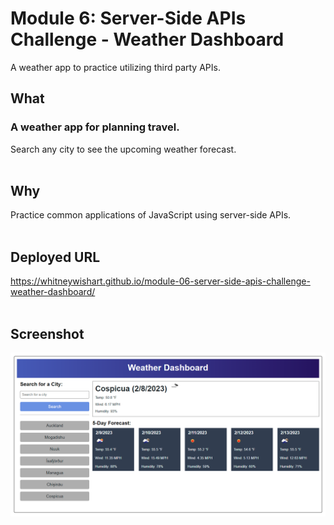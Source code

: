 # Module 6: Server-Side APIs Challenge - Weather Dashboard
A weather app to practice utilizing third party APIs.


## What
### A weather app for planning travel. 
Search any city to see the upcoming weather forecast.<br><br>


## Why
Practice common applications of JavaScript using server-side APIs.<br><br>


## Deployed URL
https://whitneywishart.github.io/module-06-server-side-apis-challenge-weather-dashboard/<br><br>


## Screenshot
<img src= ".\assets\app-screenshot.png" width="650">


